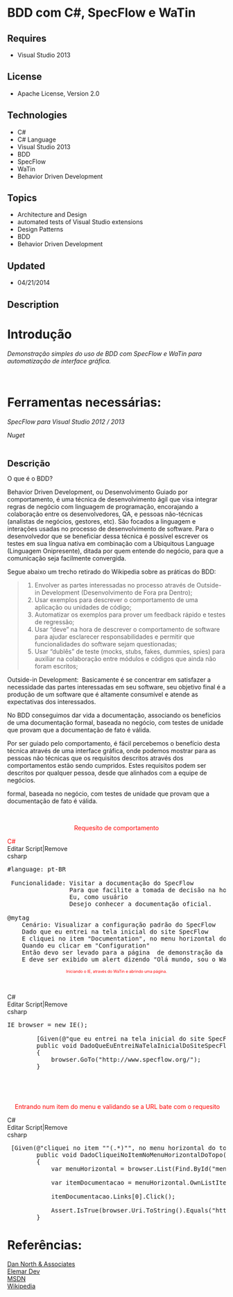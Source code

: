 # BDD com C#, SpecFlow e WaTin
## Requires
- Visual Studio 2013
## License
- Apache License, Version 2.0
## Technologies
- C#
- C# Language
- Visual Studio 2013
- BDD
- SpecFlow
- WaTin
- Behavior Driven Development
## Topics
- Architecture and Design
- automated tests of Visual Studio extensions
- Design Patterns
- BDD
- Behavior Driven Development
## Updated
- 04/21/2014
## Description

<h1>Introdu&ccedil;&atilde;o</h1>
<p><em>Demonstra&ccedil;&atilde;o simples do uso de BDD com SpecFlow e WaTin para automatiza&ccedil;&atilde;o de interface gr&aacute;fica.&nbsp;</em></p>
<p><em><br>
</em></p>
<h1><span>Ferramentas necess&aacute;rias:</span></h1>
<p><em>SpecFlow para Visual Studio 2012 / 2013&nbsp;</em></p>
<p><em>Nuget&nbsp;</em></p>
<p><em><br>
</em></p>
<p><span style="font-size:20px; font-weight:bold">Descri&ccedil;&atilde;o</span></p>
<p><span>O que &eacute; o BDD? &nbsp;</span></p>
<p><span>B</span>ehavior&nbsp;<span>D</span>riven&nbsp;<span>D</span>evelopment, ou Desenvolvimento Guiado por comportamento, &eacute; uma t&eacute;cnica de desenvolvimento &aacute;gil que visa integrar regras de neg&oacute;cio com linguagem de programa&ccedil;&atilde;o,
 encorajando a colabora&ccedil;&atilde;o entre os desenvolvedores, QA, e pessoas n&atilde;o-t&eacute;cnicas (analistas de neg&oacute;cios, gestores, etc). S&atilde;o focados a linguagem e intera&ccedil;&otilde;es usadas no processo de desenvolvimento de software.
 Para o desenvolvedor que se beneficiar dessa t&eacute;cnica &eacute; poss&iacute;vel escrever os testes em sua l&iacute;ngua nativa em combina&ccedil;&atilde;o com a Ubiquitous Language (Linguagem Onipresente), ditada por quem entende do neg&oacute;cio, para
 que a comunica&ccedil;&atilde;o seja facilmente convergida.</p>
<p>Segue abaixo um trecho retirado do Wikipedia sobre as pr&aacute;ticas do BDD:</p>
<blockquote>
<ol>
<li>Envolver as partes interessadas no processo atrav&eacute;s de Outside-in Development (Desenvolvimento de Fora pra Dentro);
</li><li>Usar exemplos para descrever o comportamento de uma aplica&ccedil;&atilde;o ou unidades de c&oacute;digo;
</li><li>Automatizar os exemplos para prover um feedback r&aacute;pido e testes de regress&atilde;o;
</li><li>Usar &ldquo;deve&rdquo; na hora de descrever o comportamento de software para ajudar esclarecer responsabilidades e permitir que funcionalidades do software sejam questionadas;
</li><li>Usar &ldquo;dubl&ecirc;s&rdquo; de teste (mocks, stubs, fakes, dummies, spies) para auxiliar na colabora&ccedil;&atilde;o entre m&oacute;dulos e c&oacute;digos que ainda n&atilde;o foram escritos;
</li></ol>
</blockquote>
<p>Outside-in Development: &nbsp;Basicamente &eacute; se concentrar em satisfazer a necessidade das partes interessadas em seu software, seu objetivo final &eacute; a produ&ccedil;&atilde;o de um software que &eacute; altamente consum&iacute;vel e atende as
 expectativas dos interessados.</p>
<p>No BDD conseguimos dar vida a documenta&ccedil;&atilde;o, associando os benef&iacute;cios de uma documenta&ccedil;&atilde;o formal, baseada no neg&oacute;cio, com testes de unidade que provam que a documenta&ccedil;&atilde;o de fato &eacute; v&aacute;lida.</p>
<p>Por ser guiado pelo comportamento, &eacute; f&aacute;cil percebemos o benef&iacute;cio desta t&eacute;cnica atrav&eacute;s de uma interface gr&aacute;fica, onde podemos&nbsp;mostrar para as pessoas n&atilde;o t&eacute;cnicas que os requisitos descritos atrav&eacute;s
 dos comportamentos est&atilde;o sendo cumpridos. Estes requisitos podem ser descritos por qualquer pessoa, desde que alinhados com a equipe de neg&oacute;cios.</p>
<p>formal, baseada no neg&oacute;cio, com testes de unidade que provam que a documenta&ccedil;&atilde;o de fato &eacute; v&aacute;lida.</p>
<p>&nbsp;</p>
<p style="text-align:center"><span style="color:#ff0000">Reques&iacute;to de comportamento</span></p>
<div class="scriptcode">
<div class="pluginEditHolder" pluginCommand="mceScriptCode">
<div class="title"><span style="color:#ff0000">C#</span></div>
<div class="pluginLinkHolder"><span class="pluginEditHolderLink">Editar Script</span>|<span class="pluginRemoveHolderLink">Remove</span></div>
<span class="hidden">csharp</span>

<div class="preview">
<pre class="csharp"><span class="cs__preproc">#language:&nbsp;pt-BR</span>&nbsp;
&nbsp;
&nbsp;Funcionalidade:&nbsp;Visitar&nbsp;a&nbsp;documenta&ccedil;&atilde;o&nbsp;<span class="cs__keyword">do</span>&nbsp;SpecFlow&nbsp;&nbsp;
&nbsp;&nbsp;&nbsp;&nbsp;&nbsp;&nbsp;&nbsp;&nbsp;&nbsp;&nbsp;&nbsp;&nbsp;&nbsp;&nbsp;&nbsp;&nbsp;&nbsp;Para&nbsp;que&nbsp;facilite&nbsp;a&nbsp;tomada&nbsp;de&nbsp;decis&atilde;o&nbsp;na&nbsp;hora&nbsp;de&nbsp;utilizar&nbsp;o&nbsp;SpecFlow&nbsp;
&nbsp;&nbsp;&nbsp;&nbsp;&nbsp;&nbsp;&nbsp;&nbsp;&nbsp;&nbsp;&nbsp;&nbsp;&nbsp;&nbsp;&nbsp;&nbsp;&nbsp;Eu,&nbsp;como&nbsp;usu&aacute;rio&nbsp;&nbsp;&nbsp;&nbsp;&nbsp;&nbsp;&nbsp;&nbsp;&nbsp;&nbsp;&nbsp;&nbsp;&nbsp;&nbsp;&nbsp;&nbsp;&nbsp;&nbsp;
&nbsp;&nbsp;&nbsp;&nbsp;&nbsp;&nbsp;&nbsp;&nbsp;&nbsp;&nbsp;&nbsp;&nbsp;&nbsp;&nbsp;&nbsp;&nbsp;&nbsp;Desejo&nbsp;conhecer&nbsp;a&nbsp;documenta&ccedil;&atilde;o&nbsp;oficial.&nbsp;&nbsp;&nbsp;&nbsp;&nbsp;&nbsp;&nbsp;&nbsp;&nbsp;&nbsp;&nbsp;&nbsp;&nbsp;&nbsp;&nbsp;&nbsp;&nbsp;&nbsp;&nbsp;
&nbsp;
@mytag&nbsp;
&nbsp;&nbsp;&nbsp;&nbsp;Cen&aacute;rio:&nbsp;Visualizar&nbsp;a&nbsp;configura&ccedil;&atilde;o&nbsp;padr&atilde;o&nbsp;<span class="cs__keyword">do</span>&nbsp;SpecFlow&nbsp;
&nbsp;&nbsp;&nbsp;&nbsp;Dado&nbsp;que&nbsp;eu&nbsp;entrei&nbsp;na&nbsp;tela&nbsp;inicial&nbsp;<span class="cs__keyword">do</span>&nbsp;site&nbsp;SpecFlow&nbsp;
&nbsp;&nbsp;&nbsp;&nbsp;E&nbsp;cliquei&nbsp;no&nbsp;item&nbsp;<span class="cs__string">&quot;Documentation&quot;</span>,&nbsp;no&nbsp;menu&nbsp;horizontal&nbsp;<span class="cs__keyword">do</span>&nbsp;topo&nbsp;&nbsp;
&nbsp;&nbsp;&nbsp;&nbsp;Quando&nbsp;eu&nbsp;clicar&nbsp;em&nbsp;<span class="cs__string">&quot;Configuration&quot;</span>&nbsp;&nbsp;
&nbsp;&nbsp;&nbsp;&nbsp;Ent&atilde;o&nbsp;devo&nbsp;ser&nbsp;levado&nbsp;para&nbsp;a&nbsp;p&aacute;gina&nbsp;&nbsp;de&nbsp;demonstra&ccedil;&atilde;o&nbsp;da&nbsp;configura&ccedil;&atilde;o&nbsp;padr&atilde;o&nbsp;<span class="cs__keyword">do</span>&nbsp;SpecFlow&nbsp;&nbsp;
&nbsp;&nbsp;&nbsp;&nbsp;E&nbsp;deve&nbsp;ser&nbsp;exibido&nbsp;um&nbsp;alert&nbsp;dizendo&nbsp;<span class="cs__string">&quot;Ol&aacute;&nbsp;mundo,&nbsp;sou&nbsp;o&nbsp;Watin&quot;</span>.&nbsp;&nbsp;</pre>
</div>
</div>
</div>
<p style="text-align:center"><span style="font-size:xx-small; color:#ff0000">Iniciando o IE, atrav&eacute;s do WaTin e abrindo uma p&aacute;gina.</span></p>
<p>&nbsp;</p>
<div class="scriptcode">
<div class="pluginEditHolder" pluginCommand="mceScriptCode">
<div class="title"><span>C#</span></div>
<div class="pluginLinkHolder"><span class="pluginEditHolderLink">Editar Script</span>|<span class="pluginRemoveHolderLink">Remove</span></div>
<span class="hidden">csharp</span>

<div class="preview">
<pre class="js">IE&nbsp;browser&nbsp;=&nbsp;<span class="js__operator">new</span>&nbsp;IE();&nbsp;
&nbsp;
&nbsp;&nbsp;&nbsp;&nbsp;&nbsp;&nbsp;&nbsp;&nbsp;[Given(@<span class="js__string">&quot;que&nbsp;eu&nbsp;entrei&nbsp;na&nbsp;tela&nbsp;inicial&nbsp;do&nbsp;site&nbsp;SpecFlow&quot;</span>)]&nbsp;
&nbsp;&nbsp;&nbsp;&nbsp;&nbsp;&nbsp;&nbsp;&nbsp;public&nbsp;<span class="js__operator">void</span>&nbsp;DadoQueEuEntreiNaTelaInicialDoSiteSpecFlow()&nbsp;
&nbsp;&nbsp;&nbsp;&nbsp;&nbsp;&nbsp;&nbsp;&nbsp;<span class="js__brace">{</span>&nbsp;
&nbsp;&nbsp;&nbsp;&nbsp;&nbsp;&nbsp;&nbsp;&nbsp;&nbsp;&nbsp;&nbsp;&nbsp;browser.GoTo(<span class="js__string">&quot;http://www.specflow.org/&quot;</span>);&nbsp;
&nbsp;&nbsp;&nbsp;&nbsp;&nbsp;&nbsp;&nbsp;&nbsp;<span class="js__brace">}</span></pre>
</div>
</div>
</div>
<p>&nbsp;</p>
<p>&nbsp;</p>
<p style="text-align:center"><span style="color:#ff0000">&nbsp;Entrando num item do menu e validando se a URL bate com o requesito</span></p>
<div class="scriptcode">
<div class="scriptcode">
<div class="pluginEditHolder" pluginCommand="mceScriptCode">
<div class="title"><span>C#</span></div>
<div class="pluginLinkHolder"><span class="pluginEditHolderLink">Editar Script</span>|<span class="pluginRemoveHolderLink">Remove</span></div>
<span class="hidden">csharp</span>

<div class="preview">
<pre class="js">&nbsp;[Given(@<span class="js__string">&quot;cliquei&nbsp;no&nbsp;item&nbsp;&quot;</span><span class="js__string">&quot;(.*)&quot;</span><span class="js__string">&quot;,&nbsp;no&nbsp;menu&nbsp;horizontal&nbsp;do&nbsp;topo&quot;</span>)]&nbsp;
&nbsp;&nbsp;&nbsp;&nbsp;&nbsp;&nbsp;&nbsp;&nbsp;public&nbsp;<span class="js__operator">void</span>&nbsp;DadoCliqueiNoItemNoMenuHorizontalDoTopo(string&nbsp;p0)&nbsp;
&nbsp;&nbsp;&nbsp;&nbsp;&nbsp;&nbsp;&nbsp;&nbsp;<span class="js__brace">{</span>&nbsp;
&nbsp;&nbsp;&nbsp;&nbsp;&nbsp;&nbsp;&nbsp;&nbsp;&nbsp;&nbsp;&nbsp;&nbsp;<span class="js__statement">var</span>&nbsp;menuHorizontal&nbsp;=&nbsp;browser.List(Find.ById(<span class="js__string">&quot;menu-main&quot;</span>));&nbsp;
&nbsp;
&nbsp;&nbsp;&nbsp;&nbsp;&nbsp;&nbsp;&nbsp;&nbsp;&nbsp;&nbsp;&nbsp;&nbsp;<span class="js__statement">var</span>&nbsp;itemDocumentacao&nbsp;=&nbsp;menuHorizontal.OwnListItem(Find.ById(<span class="js__string">&quot;menu-item-267&quot;</span>));&nbsp;
&nbsp;
&nbsp;&nbsp;&nbsp;&nbsp;&nbsp;&nbsp;&nbsp;&nbsp;&nbsp;&nbsp;&nbsp;&nbsp;itemDocumentacao.Links[<span class="js__num">0</span>].Click();&nbsp;
&nbsp;
&nbsp;&nbsp;&nbsp;&nbsp;&nbsp;&nbsp;&nbsp;&nbsp;&nbsp;&nbsp;&nbsp;&nbsp;Assert.IsTrue(browser.Uri.ToString().Equals(<span class="js__string">&quot;http://www.specflow.org/documentation/&quot;</span>));&nbsp;
&nbsp;&nbsp;&nbsp;&nbsp;&nbsp;&nbsp;&nbsp;&nbsp;<span class="js__brace">}</span></pre>
</div>
</div>
</div>
<div class="endscriptcode"></div>
</div>
<ul>
</ul>
<h1>Refer&ecirc;ncias:</h1>
<p><a href="http://dannorth.net/introducing-bdd/" target="_blank">Dan North &amp; Associates<br>
</a><a href="http://elemarjr.net/" target="_blank">Elemar Dev<br>
</a><a href="http://msdn.microsoft.com/pt-br/magazine/gg490346.aspx" target="_blank">MSDN<br>
</a><a href="http://en.wikipedia.org/wiki/Domain-driven_design" target="_blank">Wikipedia</a></p>
